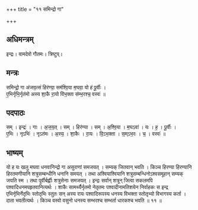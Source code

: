 +++
title = "११ समिन्द्रो गा"

+++
## अधिमन्त्रम्
इन्द्रः। वामदेवो गौतमः। त्रिष्टुप्।

## मन्त्रः
समिन्द्रो॒ गा अ॑जय॒त्सं हिर॑ण्या॒ सम॑श्वि॒या म॒घवा॒ यो ह॑ पू॒र्वीः ।  
ए॒भिर्नृभि॒र्नृत॑मो अस्य शा॒कै रा॒यो वि॑भ॒क्ता स॑म्भ॒रश्च॒ वस्वः॑ ॥

## पदपाठः
सम् । इन्द्रः॑ । गाः । अ॒ज॒य॒त् । सम् । हिर॑ण्या । सम् । अ॒श्वि॒या । म॒घऽवा॑ । यः । ह॒ । पू॒र्वीः ।  
ए॒भिः । नृऽभिः॑ । नृऽत॑मः । अ॒स्य॒ । शा॒कैः । रा॒यः । वि॒ऽभ॒क्ता । स॒म्ऽभ॒रः । च॒ । वस्वः॑ ॥

## भाष्यम्
यो ह यः खलु मघवा धनवानिन्द्रो गा असुराणां समजयत् । सम्यक् जितवान् भवति । किञ्च हिरण्या हिरण्यानि हिरतमणीयानि शत्रुसम्बन्धीनि धनानि समयत् । तथा अश्वियाश्वियानि शत्रुसम्बन्धिनोऽश्वसमूहान् सम्यक् जयति स्म । तथा पूर्वीर्बर्ह्वीः शत्रुसेनाः समजयत् । इन्द्रः सर्वान् शत्रून् जित्वा सकलमपि पश्वादिधनमपहृतवानित्यर्थः । शाकैः सामर्थ्यैर्नृतमो नेतृतमः पश्वादीनामतिशयेन निर्वाहकः स इन्द्र एभिर्नृभिर्नेतृभिः स्तोतृभिः स्तुतः सन् अस्य रायः पश्वादिरूपस्य धनस्य विभक्ता स्तोतृभ्यो विभागस्य कर्ता । दाता भवतीत्यर्थः । किञ्च वस्वो वसुनो धनस्य सम्भरश्च सम्भर्ता धारकश्च भवति ॥ ११ ॥